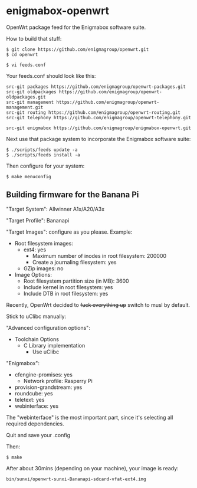enigmabox-openwrt
=================

OpenWrt package feed for the Enigmabox software suite.

How to build that stuff:

    $ git clone https://github.com/enigmagroup/openwrt.git
    $ cd openwrt

    $ vi feeds.conf

Your feeds.conf should look like this:

    src-git packages https://github.com/enigmagroup/openwrt-packages.git
    src-git oldpackages https://github.com/enigmagroup/openwrt-oldpackages.git
    src-git management https://github.com/enigmagroup/openwrt-management.git
    src-git routing https://github.com/enigmagroup/openwrt-routing.git
    src-git telephony https://github.com/enigmagroup/openwrt-telephony.git

    src-git enigmabox https://github.com/enigmagroup/enigmabox-openwrt.git

Next use that package system to incorporate the Enigmabox software suite:

    $ ./scripts/feeds update -a
    $ ./scripts/feeds install -a

Then configure for your system:

    $ make menuconfig

## Building firmware for the Banana Pi

"Target System": Allwinner A1x/A20/A3x

"Target Profile": Bananapi

"Target Images": configure as you please. Example:
* Root filesystem images:
  * ext4: yes
    * Maximum number of inodes in root filesystem: 200000
    * Create a journaling filesystem: yes
  * GZip images: no
* Image Options:
  * Root filesystem partition size (in MB): 3600
  * Include kernel in root filesystem: yes
  * Include DTB in root filesystem: yes

Recently, OpenWrt decided to ~~fuck everything up~~ switch to musl by default.

Stick to uClibc manually:

"Advanced configuration options":
  * Toolchain Options
    * C Library implementation
      * Use uClibc

"Enigmabox":
* cfengine-promises: yes
  * Network profile: Rasperry Pi
* provision-grandstream: yes
* roundcube: yes
* teletext: yes
* webinterface: yes

The "webinterface" is the most important part, since it's selecting all required dependencies.

Quit and save your .config

Then:

    $ make

After about 30mins (depending on your machine), your image is ready:

    bin/sunxi/openwrt-sunxi-Bananapi-sdcard-vfat-ext4.img


